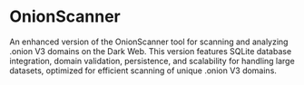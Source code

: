 # OnionScanner
An enhanced version of the OnionScanner tool for scanning and analyzing .onion V3 domains on the Dark Web. This version features SQLite database integration, domain validation, persistence, and scalability for handling large datasets, optimized for efficient scanning of unique .onion V3 domains.
